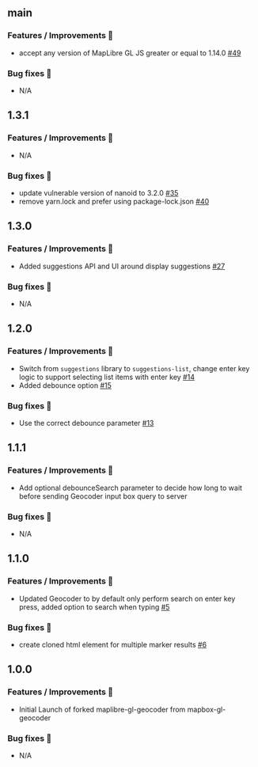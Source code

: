 ## main

### Features / Improvements 🚀

- accept any version of MapLibre GL JS greater or equal to 1.14.0 [#49](https://github.com/maplibre/maplibre-gl-geocoder/pull/49)

### Bug fixes 🐛

- N/A

## 1.3.1

### Features / Improvements 🚀

- N/A

### Bug fixes 🐛

- update vulnerable version of nanoid to 3.2.0 [#35](https://github.com/maplibre/maplibre-gl-geocoder/pull/35)
- remove yarn.lock and prefer using package-lock.json [#40](https://github.com/maplibre/maplibre-gl-geocoder/pull/40)

## 1.3.0

### Features / Improvements 🚀

- Added suggestions API and UI around display suggestions [#27](https://github.com/maplibre/maplibre-gl-geocoder/pull/27)

### Bug fixes 🐛

- N/A

## 1.2.0

### Features / Improvements 🚀

- Switch from `suggestions` library to `suggestions-list`, change enter key logic to support selecting list items with enter key [#14](https://github.com/maplibre/maplibre-gl-geocoder/pull/14)
- Added debounce option [#15](https://github.com/maplibre/maplibre-gl-geocoder/pull/10)

### Bug fixes 🐛

- Use the correct debounce parameter [#13](https://github.com/maplibre/maplibre-gl-geocoder/pull/13)

## 1.1.1

### Features / Improvements 🚀

- Add optional debounceSearch parameter to decide how long to wait before sending Geocoder input box query to server

### Bug fixes 🐛

- N/A

## 1.1.0

### Features / Improvements 🚀

- Updated Geocoder to by default only perform search on enter key press, added option to search when typing [#5](https://github.com/maplibre/maplibre-gl-geocoder/pull/5)

### Bug fixes 🐛

- create cloned html element for multiple marker results [#6](https://github.com/maplibre/maplibre-gl-geocoder/pull/6)

## 1.0.0

### Features / Improvements 🚀

- Initial Launch of forked maplibre-gl-geocoder from mapbox-gl-geocoder

### Bug fixes 🐛

- N/A
